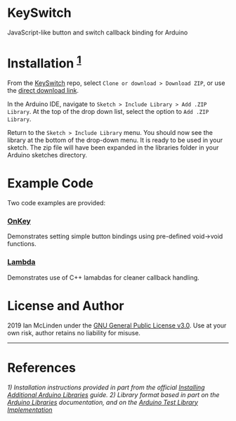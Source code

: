 # KeySwitch
JavaScript-like button and switch callback binding for Arduino

# Installation <sup>[1](#references)</sup>
From the [KeySwitch](https://github.com/ianmclinden/KeySwitch) repo, select `Clone or download > Download ZIP`, or use the [direct download link](https://github.com/ianmclinden/KeySwitch/archive/master.zip).

In the Arduino IDE, navigate to `Sketch > Include Library > Add .ZIP Library`. At the top of the drop down list, select the option to `Add .ZIP Library`.  

Return to the `Sketch > Include Library` menu. You should now see the library at the bottom of the drop-down menu. It is ready to be used in your sketch. The zip file will have been expanded in the libraries folder in your Arduino sketches directory.


# Example Code
Two code examples are provided: 

### [OnKey](https://github.com/ianmclinden/KeySwitch/blob/master/examples/OnKey/OnKey.ino)
Demonstrates setting simple button bindings using pre-defined void->void functions.

### [Lambda](https://github.com/ianmclinden/KeySwitch/blob/master/examples/Lambda/Lambda.ino)
Demonstrates use of C++ lamabdas for cleaner callback handling.


# License and Author
2019 Ian McLinden under the [GNU General Public License v3.0](/LICENSE).
Use at your own risk, author retains no liability for misuse.

---
# References
*1) Installation instructions provided in part from the official [Installing Additional Arduino Libraries](https://www.arduino.cc/en/Guide/Libraries) guide.*
*2) Library format based in part on the [Arduino Libraries](https://www.arduino.cc/en/hacking/libraries) documentation, and on the [Arduino Test Library Implementation](https://www.arduino.cc/en/uploads/Hacking/Test.zip)*
